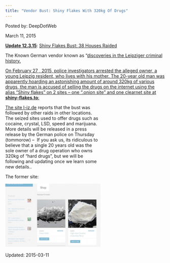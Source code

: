 ```yaml
---
title: "Vendor Bust: Shiny Flakes With 320kg Of Drugs"
---
```


Posted by: DeepDotWeb 

<span>March 11, 2015</span>





<p class="post-box-title"><span style="text-decoration: underline;"><strong>Update 12.3.15</strong></span>: <a title="Permalink to Shiny Flakes Bust:  38 Houses Raided" href="/2015/03/12/shiny-flakes-bust-38-houses-raided/" rel="bookmark">Shiny Flakes Bust: 38 Houses Raided</a></p>
<p>The Known German vendor known as &#8220;<a href="#">discoveries in the Leipziger criminal history.</span></span></p>
<p><span class="notranslate"><span class="pf-content">On February 27 , 2015, police investigators arrested the alleged owner, a young Leipzig resident, who lives with his mother. The 20-year old man was apparently hoarding an astonishing amount of around 320kg of various drugs, the man is accused of selling the drugs on the internet using the alias &#8220;Shiny flakes&#8221; on 2 sites &#8211; one &#8220;.onion site&#8221; and one clearnet site at <strong>shiny-flakes.to</strong>:<br />
</span></span></p>
<div id="attachment_9408" style="max-width: 989px" class="wp-caption aligncenter"><a href="/imgs/2015/03/seized.png">
<div id="attachment_9419" style="max-width: 300px" class="wp-caption aligncenter"><a href="/imgs/2015/03/impressum.jpg">
<p>The site <a href="http://www.l-iz.de/leben/faelle-unfaelle/2015/03/leipziger-ermittler-nehmen-drogenversand-shiny-flakes-hoch-78227">l-iz.de</a> reports that the bust was followed by other raids in other locations. The seized sites used to offer drugs s<span class="notranslate">uch as cocaine, crystal, LSD, speed and marijuana. More details will be released in a press release by the German police on Thursday (tommorow) &#8211;  If you ask us, its ridiculous to believe that a single 20 years old was the sole owner of a drug operation who owns 320kg of &#8220;hard drugs&#8221;, but we will be following and updating once we learn some new details..</span></p>
<p>The former site:</p>
<img src="imgs/2015/03/shiny.jpg">

Updated: 2015-03-11
